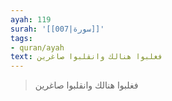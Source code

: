 ```yaml
---
ayah: 119
surah: '[[007|سورة]]'
tags:
- quran/ayah
text: فغلبوا هنالك وانقلبوا صاغرين
---
```

> فغلبوا هنالك وانقلبوا صاغرين
